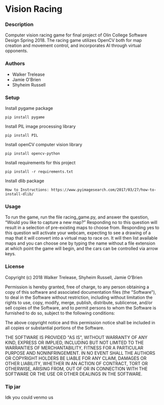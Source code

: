 # Vision Racing

### Description
Computer vision racing game for final project of Olin College Software Design Spring 2018. The racing game utilizes OpenCV both for map creation and movement control, and incorporates AI through virtual opponents.


### Authors
 - Walker Trelease
 - Jamie O'Brien
 - Shyheim Russell

### Setup
Install pygame package
```
pip install pygame
```
Install PIL image processing library
```
pip install PIL
```
Install openCV computer vision library
```
pip install opencv-python
```
Install requirements for this project
```
pip install -r requirements.txt
```
Install dlib package
```
How to Instructions: https://www.pyimagesearch.com/2017/03/27/how-to-install-dlib/
```

### Usage
To run the game, run the file racing_game.py, and answer the question, “Would you like to capture a new map?” Responding no to this question will result in a selection of pre-existing maps to choose from. Responding yes to this question will activate your webcam, expecting to see a drawing of a map that it will convert into a virtual map to race on. It will then list available maps and you can choose one by typing the name without a file extension at which point the game will begin, and the cars can be controlled via arrow keys.


### License
Copyright (c) 2018 Walker Trelease, Shyheim Russell, Jamie O’Brien

Permission is hereby granted, free of charge, to any person obtaining a copy
of this software and associated documentation files (the "Software"), to deal
in the Software without restriction, including without limitation the rights
to use, copy, modify, merge, publish, distribute, sublicense, and/or sell
copies of the Software, and to permit persons to whom the Software is
furnished to do so, subject to the following conditions:

The above copyright notice and this permission notice shall be included in all
copies or substantial portions of the Software.

THE SOFTWARE IS PROVIDED "AS IS", WITHOUT WARRANTY OF ANY KIND, EXPRESS OR
IMPLIED, INCLUDING BUT NOT LIMITED TO THE WARRANTIES OF MERCHANTABILITY,
FITNESS FOR A PARTICULAR PURPOSE AND NONINFRINGEMENT. IN NO EVENT SHALL THE
AUTHORS OR COPYRIGHT HOLDERS BE LIABLE FOR ANY CLAIM, DAMAGES OR OTHER
LIABILITY, WHETHER IN AN ACTION OF CONTRACT, TORT OR OTHERWISE, ARISING FROM,
OUT OF OR IN CONNECTION WITH THE SOFTWARE OR THE USE OR OTHER DEALINGS IN THE
SOFTWARE.




### Tip jar
Idk you could venmo us
